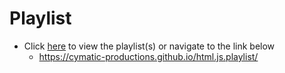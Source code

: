 # Playlist
* Click [here](https://cymatic-productions.github.io/html.js.playlist/) to view the playlist(s) or navigate to the link below
  * https://cymatic-productions.github.io/html.js.playlist/
